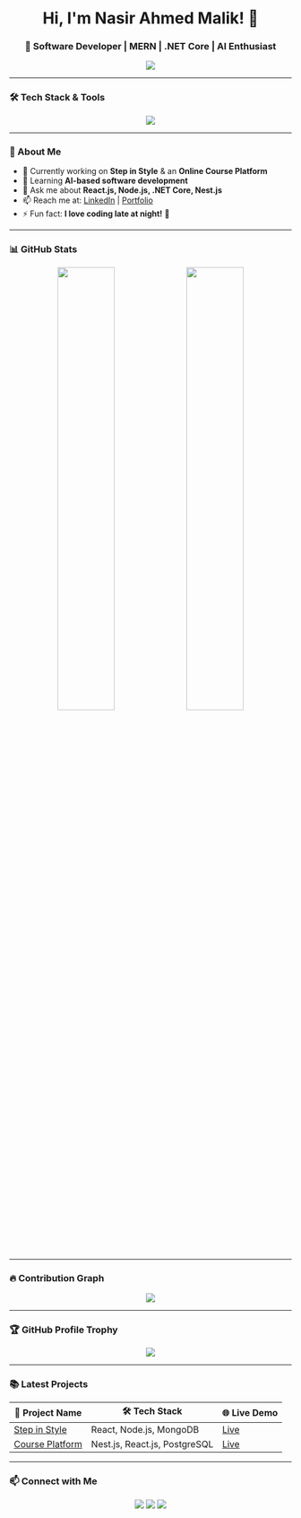 <h1 align="center">Hi, I'm Nasir Ahmed Malik! 👋</h1>
<h3 align="center">🚀 Software Developer | MERN | .NET Core | AI Enthusiast</h3>

<p align="center">
  <img src="https://readme-typing-svg.herokuapp.com?font=Roboto&size=22&color=F79327&center=true&vCenter=true&width=600&lines=Full-Stack+Developer;MERN+Stack+Expert;AI+Software+Enthusiast;Open-Source+Contributor;Coding+Late+Night+🌙" />
</p>

---

### **🛠 Tech Stack & Tools**
<p align="center">
  <img src="https://skillicons.dev/icons?i=html,css,js,ts,react,nextjs,redux,nodejs,express,nestjs,dotnet,mongodb,postgres,sqlite,firebase,docker,git,postman,aws,azure" />
</p>

---

### **🚀 About Me**
- 🔭 Currently working on **Step in Style** & an **Online Course Platform**  
- 🌱 Learning **AI-based software development**  
- 💬 Ask me about **React.js, Node.js, .NET Core, Nest.js**  
- 📫 Reach me at: [LinkedIn](https://linkedin.com/in/your-profile) | [Portfolio](https://your-portfolio.com)  
- ⚡ Fun fact: **I love coding late at night!** 🌙  

---

### **📊 GitHub Stats**
<div align="center">
  <img width="45%" src="https://github-readme-streak-stats.herokuapp.com/?user=NasirAhmedMalik&theme=radical" />
  <img width="45%" src="https://github-readme-stats.vercel.app/api?username=NasirAhmedMalik&show_icons=true&theme=radical" />
</div>

---

### **🔥 Contribution Graph**
<p align="center">
  <img src="https://github-readme-activity-graph.vercel.app/graph?username=NasirAhmedMalik&theme=react-dark" />
</p>

---

### **🏆 GitHub Profile Trophy**
<p align="center">
  <img src="https://github-profile-trophy.vercel.app/?username=NasirAhmedMalik&theme=dracula&margin-w=15" />
</p>

---

### **📚 Latest Projects**
| 🚀 Project Name | 🛠 Tech Stack | 🌐 Live Demo |
|---------------|-------------|-------------|
| [Step in Style](https://github.com/your-repo) | React, Node.js, MongoDB | [Live](https://your-project.com) |
| [Course Platform](https://github.com/your-repo) | Nest.js, React.js, PostgreSQL | [Live](https://your-project.com) |

---

### **📫 Connect with Me**
<p align="center">
  <a href="https://linkedin.com/in/your-profile"><img src="https://img.shields.io/badge/-LinkedIn-blue?style=flat&logo=Linkedin&logoColor=white"/></a>
  <a href="https://your-portfolio.com"><img src="https://img.shields.io/badge/-Portfolio-black?style=flat&logo=react&logoColor=white"/></a>
  <a href="https://github.com/NasirAhmedMalik"><img src="https://img.shields.io/badge/-GitHub-gray?style=flat&logo=github&logoColor=white"/></a>
</p>
